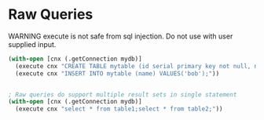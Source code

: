 # Raw Queries

WARNING execute is not safe from sql injection. Do not use with user supplied input.

```clojure
(with-open [cnx (.getConnection mydb)]
  (execute cnx "CREATE TABLE mytable (id serial primary key not null, name text);")
  (execute cnx "INSERT INTO mytable (name) VALUES('bob');"))


; Raw queries do support multiple result sets in single statement
(with-open [cnx (.getConnection mydb)]
  (execute cnx "select * from table1;select * from table2;"))

```

